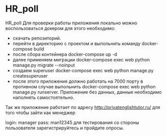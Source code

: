 # HR_poll
HR_poll Для проверки работы приложения локально можно воспользоваться докером для этого необходимо:
   - скачать репозиторий. 
   - перейти в директорию с проектом и выпольнить команду docker-compose build 
   - после сбора контейнера docker-compose up -d 
   - далее применяем миграции docker-compose exec web python manage.py migrate --noinput 
   - создаем superuser docker-compose exec web python manage.py createsuperuser 
   - после этого приложение должно работать на 7000 порту в противном случае выпольнить docker-compose exec web python manage.py runserver. 
Приложение без данных, данные необходимо наполнять самостоятельно. 

Так же приложение работает по адресу http://privatenglishtutor.ru/ для того чтобы зайти как менеджер

login: manager pass: man12345 для тестирования со стороны пользователя зарегистрируйтесь и пройдите опросы.
